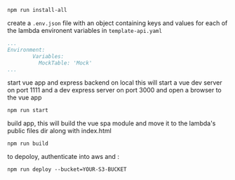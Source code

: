 ```
npm run install-all
```

create a `.env.json` file with an object containing keys and values for each of the lambda environent variables in `template-api.yaml`

```yaml
...
Environment:
        Variables:
          MockTable: 'Mock'
...
```


start vue app and express backend on local
this will start a vue dev server on port 1111 and a dev express server on port 3000 and open a browser to the vue app
```
npm run start 
```


build app, this will build the vue spa module and move it to the lambda's public files dir along with index.html
```
npm run build
```

to depoloy, authenticate into aws and :
```
npm run deploy --bucket=YOUR-S3-BUCKET
```